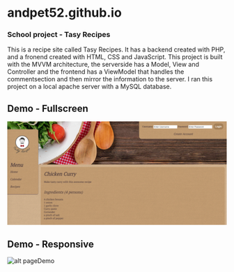 # andpet52.github.io

### School project - Tasy Recipes
This is a recipe site called Tasy Recipes. It has a backend created with PHP, and a fronend created with HTML, CSS and JavaScript. This project is built with the MVVM architecture, the serverside has a Model, View and Controller and the frontend has a ViewModel that handles the commentsection and then mirror the information to the server. I ran this project on a local apache server with a MySQL database.

## Demo - Fullscreen
![alt pageDemo](https://github.com/seph314/tasty/blob/master/public_html/img/git/screenshot.png)

## Demo - Responsive
![alt pageDemo](https://github.com/seph314/tasty/blob/master/public_html/img/git/resonsive.png)
